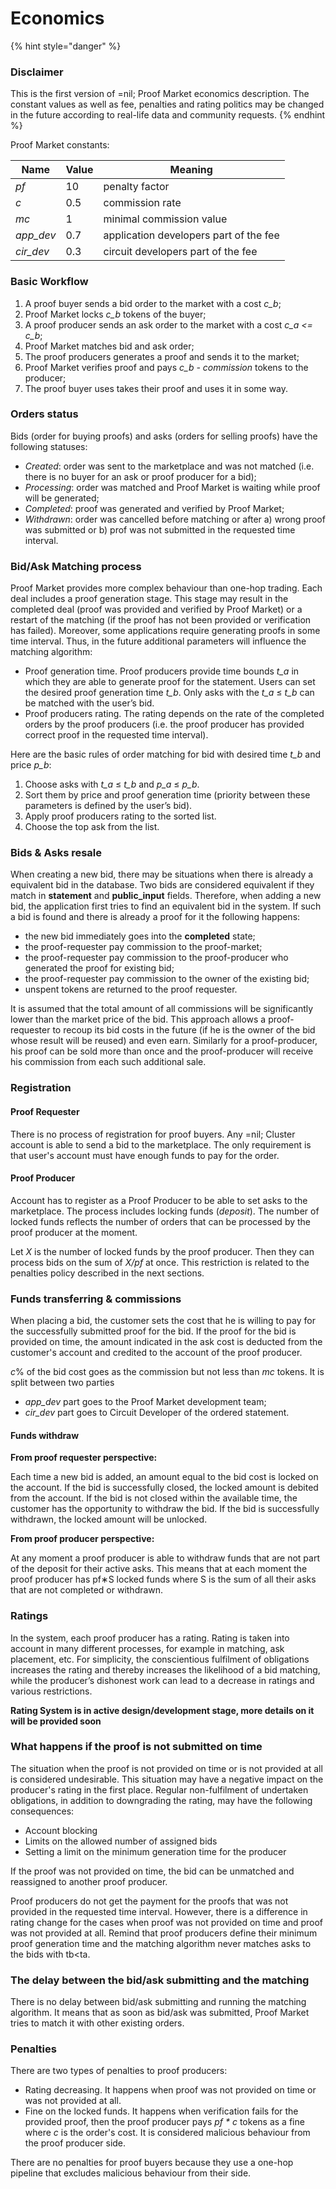 # Economics

{% hint style="danger" %}
### Disclaimer

This is the first version of =nil; Proof Market economics description. The constant values as well as fee, penalties and rating politics may be changed in the future according to real-life data and community requests.
{% endhint %}

Proof Market constants:

| Name       | Value | Meaning                                |
| ---------- | ----- | -------------------------------------- |
| _pf_       | 10    | penalty factor                         |
| _c_        | 0.5   | commission rate                        |
| _mc_       | 1     | minimal commission value               |
| _app\_dev_ | 0.7   | application developers part of the fee |
| _cir\_dev_ | 0.3   | circuit developers part of the fee     |

### Basic Workflow

1. A proof buyer sends a bid order to the market with a cost _c\_b_;
2. Proof Market locks _c\_b_ tokens of the buyer;
3. A proof producer sends an ask order to the market with a cost _c\_a <= c\_b_;
4. Proof Market matches bid and ask order;
5. The proof producers generates a proof and sends it to the market;
6. Proof Market verifies proof and pays _c\_b - commission_ tokens to the producer;
7. The proof buyer uses takes their proof and uses it in some way.

### Orders status

Bids (order for buying proofs) and asks (orders for selling proofs) have the following statuses:

* _Created_: order was sent to the marketplace and was not matched (i.e. there is no buyer for an ask or proof producer for a bid);
* _Processing_: order was matched and Proof Market is waiting while proof will be generated;
* _Completed_: proof was generated and verified by Proof Market;
* _Withdrawn_: order was cancelled before matching or after a) wrong proof was submitted or b) prof was not submitted in the requested time interval.

### Bid/Ask Matching process

Proof Market provides more complex behaviour than one-hop trading. Each deal includes a proof generation stage. This stage may result in the completed deal (proof was provided and verified by Proof Market) or a restart of the matching (if the proof has not been provided or verification has failed). Moreover, some applications require generating proofs in some time interval. Thus, in the future additional parameters will influence the matching algorithm:

* Proof generation time. Proof producers provide time bounds _t\_a_ in which they are able to generate proof for the statement. Users can set the desired proof generation time _t\_b_. Only asks with the _t\_a_ ≤ _t\_b_ can be matched with the user’s bid.
* Proof producers rating. The rating depends on the rate of the completed orders by the proof producers (i.e. the proof producer has provided correct proof in the requested time interval).

Here are the basic rules of order matching for bid with desired time _t\_b_ and price _p\_b_:

1. Choose asks with _t\_a_ ≤ _t\_b_ and _p\_a_ ≤ _p\_b_.
2. Sort them by price and proof generation time (priority between these parameters is defined by the user’s bid).
3. Apply proof producers rating to the sorted list.
4. Choose the top ask from the list.

### Bids & Asks resale

When creating a new bid, there may be situations when there is already a equivalent bid in the database. Two bids are considered equivalent if they match in **statement** and **public\_input** fields. Therefore, when adding a new bid, the application first tries to find an equivalent bid in the system. If such a bid is found and there is already a proof for it the following happens:

* the new bid immediately goes into the **completed** state;
* the proof-requester pay commission to the proof-market;
* the proof-requester pay commission to the proof-producer who generated the proof for existing bid;
* the proof-requester pay commission to the owner of the existing bid;
* unspent tokens are returned to the proof requester.

It is assumed that the total amount of all commissions will be significantly lower than the market price of the bid. This approach allows a proof-requester to recoup its bid costs in the future (if he is the owner of the bid whose result will be reused) and even earn. Similarly for a proof-producer, his proof can be sold more than once and the proof-producer will receive his commission from each such additional sale.

### Registration

#### Proof Requester

There is no process of registration for proof buyers. Any =nil; Cluster account is able to send a bid to the marketplace. The only requirement is that user's account must have enough funds to pay for the order.

#### Proof Producer

Account has to register as a Proof Producer to be able to set asks to the marketplace. The process includes locking funds (_deposit_). The number of locked funds reflects the number of orders that can be processed by the proof producer at the moment.

Let _X_ is the number of locked funds by the proof producer. Then they can process bids on the sum of _X/pf_ at once. This restriction is related to the penalties policy described in the next sections.

### Funds transferring & commissions

When placing a bid, the customer sets the cost that he is willing to pay for the successfully submitted proof for the bid. If the proof for the bid is provided on time, the amount indicated in the ask cost is deducted from the customer's account and credited to the account of the proof producer.

_c_% of the bid cost goes as the commission but not less than _mc_ tokens. It is split between two parties

* _app\_dev_ part goes to the Proof Market development team;
* _cir\_dev_ part goes to Circuit Developer of the ordered statement.

#### Funds withdraw

**From proof requester perspective:**

Each time a new bid is added, an amount equal to the bid cost is locked on the account. If the bid is successfully closed, the locked amount is debited from the account. If the bid is not closed within the available time, the customer has the opportunity to withdraw the bid. If the bid is successfully withdrawn, the locked amount will be unlocked.

**From proof producer perspective:**

At any moment a proof producer is able to withdraw funds that are not part of the deposit for their active asks. This means that at each moment the proof producer has pf∗S locked funds where S is the sum of all their asks that are not completed or withdrawn.

### Ratings

In the system, each proof producer has a rating. Rating is taken into account in many different processes, for example in matching, ask placement, etc. For simplicity, the conscientious fulfilment of obligations increases the rating and thereby increases the likelihood of a bid matching, while the producer’s dishonest work can lead to a decrease in ratings and various restrictions.

**Rating System is in active design/development stage, more details on it will be provided soon**

### What happens if the proof is not submitted on time

The situation when the proof is not provided on time or is not provided at all is considered undesirable. This situation may have a negative impact on the producer's rating in the first place. Regular non-fulfilment of undertaken obligations, in addition to downgrading the rating, may have the following consequences:

* Account blocking
* Limits on the allowed number of assigned bids
* Setting a limit on the minimum generation time for the producer

Ιf the proof was not provided on time, the bid can be unmatched and reassigned to another proof producer.

Proof producers do not get the payment for the proofs that was not provided in the requested time interval. However, there is a difference in rating change for the cases when proof was not provided on time and proof was not provided at all. Remind that proof producers define their minimum proof generation time and the matching algorithm never matches asks to the bids with tb\<ta.

### The delay between the bid/ask submitting and the matching

There is no delay between bid/ask submitting and running the matching algorithm. It means that as soon as bid/ask was submitted, Proof Market tries to match it with other existing orders.

### Penalties

There are two types of penalties to proof producers:

* Rating decreasing. It happens when proof was not provided on time or was not provided at all.
* Fine on the locked funds. It happens when verification fails for the provided proof, then the proof producer pays _pf \* c_ tokens as a fine where _c_ is the order's cost. It is considered malicious behaviour from the proof producer side.

There are no penalties for proof buyers because they use a one-hop pipeline that excludes malicious behaviour from their side.
